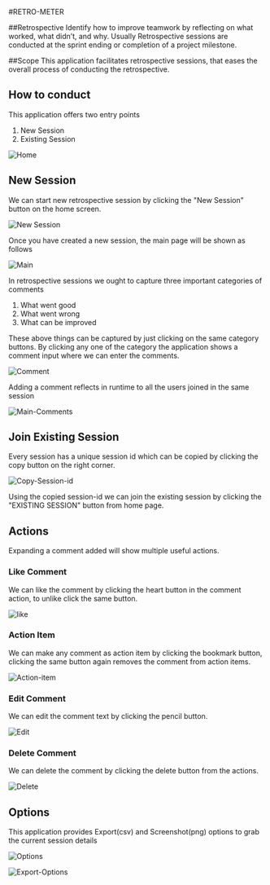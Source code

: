#RETRO-METER

##Retrospective 
Identify how to improve teamwork by reflecting on what worked, what didn’t, and why. Usually Retrospective sessions are conducted at the sprint ending or completion of a project milestone.

##Scope
This application facilitates retrospective sessions, that eases the overall process of conducting the retrospective.

## How to conduct
This application offers two entry points </br>
1. New Session
2. Existing Session

![Home](images/Home.PNG)

## New Session

We can start new retrospective session by clicking the "New Session" button on the home screen. </br>

![New Session](images/New%20session.PNG)

Once you have created a new session, the main page will be shown as follows

![Main](images/Main.PNG)

In retrospective sessions we ought to capture three important categories of comments

1. What went good
2. What went wrong
3. What can be improved

These above things can be captured by just clicking on the same category buttons. By clicking any one of the category the application shows a comment input where we can enter the comments.

![Comment](images/Comment.PNG)

Adding a comment reflects in runtime to all the users joined in the same session

![Main-Comments](images/Main-Comments.PNG)

## Join Existing Session

Every session has a unique session id which can be copied by clicking the copy button on the right corner.

![Copy-Session-id](images/Main-Copy-Session-Id.png)

Using the copied session-id we can join the existing session by clicking the "EXISTING SESSION" button from home page.

## Actions
Expanding a comment added will show multiple useful actions.

### Like Comment

We can like the comment by clicking the heart button in the comment action, to unlike click the same button.

![like](images/Like.png)

### Action Item

We can make any comment as action item by clicking the bookmark button, clicking the same button again removes the comment from action items.

![Action-item](images/Action%20Item.png)

### Edit Comment

We can edit the comment text by clicking the pencil button.

![Edit](images/Edit.png)

### Delete Comment

We can delete the comment by clicking the delete button from the actions.

![Delete](images/Delete.png)


## Options

This application provides Export(csv) and Screenshot(png) options to grab the current session details

![Options](images/Options.png)

![Export-Options](images/Export-Options.png)
